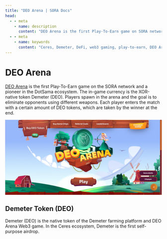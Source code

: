```yaml
---
title: "DEO Arena | SORA Docs"
head:
  - - meta
    - name: description
      content: "DEO Arena is the first Play-To-Earn game on SORA network and one of the first in DotSama ecosystem."
  - - meta
    - name: keywords
      content: "Ceres, Demeter, DeFi, web3 gaming, play-to-earn, DEO Arena, Polkaswap, SORA network"
---
```


# DEO Arena

[DEO Arena](https://deoarena.io/) is the first Play-To-Earn game on the SORA network and a pioneer in the DotSama ecosystem.
The in-game currency is the XOR-native token Demeter (DEO).
Players spawn in the arena and the goal is to eliminate opponents using different weapons.
Each player enters the match with a certain amount of DEO tokens, which are taken by the winner at the end.

![](../.gitbook/assets/deo-arena.png)

## Demeter Token (DEO)

Demeter (DEO) is the native token of the Demeter farming platform and DEO Arena Web3 game. In the Ceres ecosystem, Demeter is the first self-purpose airdrop.
